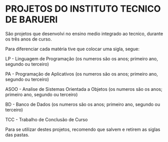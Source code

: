# PROJETOS DO INSTITUTO TECNICO DE BARUERI

São projetos que desenvolvi no ensino medio integrado ao tecnico, durante os três anos de curso.

Para diferenciar cada matéria tive que colocar uma sigla, segue:


LP - Linguagem de Programação (os numeros são os anos; primeiro ano, segundo ou terceiro)

PA - Programação de Aplicativos (os numeros são os anos; primeiro ano, segundo ou terceiro)

ASOO - Analise de Sistemas Orientada a Objetos (os numeros são os anos; primeiro ano, segundo ou terceiro)

BD - Banco de Dados (os numeros são os anos; primeiro ano, segundo ou terceiro)

TCC - Trabalho de Conclusão de Curso



Para se utilizar destes projetos, recomendo que salvem e retirem as siglas das pastas.
